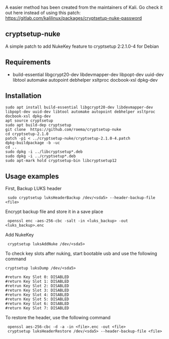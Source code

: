 A easier method has been created from the maintainers of Kali. Go check it out here instead of using this patch: https://gitlab.com/kalilinux/packages/cryptsetup-nuke-password 

## cryptsetup-nuke

A simple patch to add NukeKey feature to cryptsetup 2:2.1.0-4 for Debian


## Requirements

* build-essential libgcrypt20-dev libdevmapper-dev libpopt-dev uuid-dev libtool automake autopoint debhelper xsltproc docbook-xsl dpkg-dev

## Installation

	sudo apt install build-essential libgcrypt20-dev libdevmapper-dev libpopt-dev uuid-dev libtool automake autopoint debhelper xsltproc docbook-xsl dpkg-dev
	apt source cryptsetup
	sudo apt build-dep cryptsetup
	git clone  https://github.com/roema/cryptsetup-nuke
	cd cryptsetup-2.1.0
	patch -p1 < ../cryptsetup-nuke/cryptsetup-2.1.0-4.patch
	dpkg-buildpackage -b -uc
	cd ..
	sudo dpkg -i ../libcryptsetup*.deb
	sudo dpkg -i ../cryptsetup*.deb
	sudo apt-mark hold cryptsetup-bin libcryptsetup12

## Usage examples

First, Backup LUKS header

	 sudo cryptsetup luksHeaderBackup /dev/<sda5> --header-backup-file <file>

Encrypt backup file and store it in a save place

	 openssl enc -aes-256-cbc -salt -in <luks_backup> -out <luks_backup>.enc

Add NukeKey

	 cryptsetup luksAddNuke /dev/<sda5>

To check key slots after nuking, start bootable usb and use the following command

	cryptsetup luksDump /dev/<sda5>

	#return Key Slot 0: DISABLED
	#return Key Slot 1: DISABLED
	#retrun Key Slot 2: DISABLED
	#return Key Slot 3: DISABLED
	#return Key Slot 4: DISABLED
	#return Key Slot 5: DISABLED
	#return Key Slot 6: DISABLED
	#return Key Slot 7: DISABLED

To restore the header, use the following command

	 openssl aes-256-cbc -d -a -in <file>.enc -out <file>
	 cryptsetup luksHeaderRestore /dev/<sda5> --header-backup-file <file>

